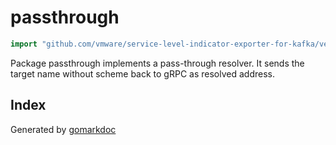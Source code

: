 <!-- Code generated by gomarkdoc. DO NOT EDIT -->

# passthrough

```go
import "github.com/vmware/service-level-indicator-exporter-for-kafka/vendor/google.golang.org/grpc/internal/resolver/passthrough"
```

Package passthrough implements a pass\-through resolver. It sends the target name without scheme back to gRPC as resolved address.

## Index





Generated by [gomarkdoc](<https://github.com/princjef/gomarkdoc>)
